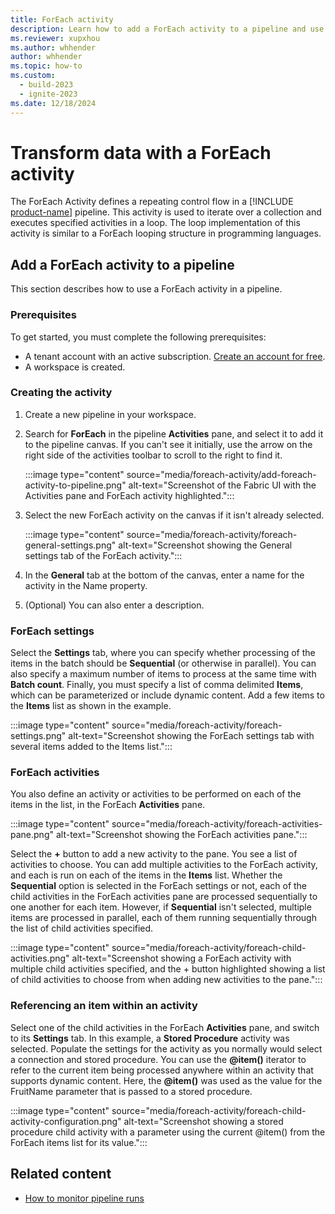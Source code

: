 ```yaml
---
title: ForEach activity
description: Learn how to add a ForEach activity to a pipeline and use it to iterate through a list of items.
ms.reviewer: xupxhou
ms.author: whhender
author: whhender
ms.topic: how-to
ms.custom:
  - build-2023
  - ignite-2023
ms.date: 12/18/2024
---
```


# Transform data with a ForEach activity

The ForEach Activity defines a repeating control flow in a [!INCLUDE [product-name](../includes/product-name.md)] pipeline. This activity is used to iterate over a collection and executes specified activities in a loop. The loop implementation of this activity is similar to a ForEach looping structure in programming languages.

## Add a ForEach activity to a pipeline

This section describes how to use a ForEach activity in a pipeline.

### Prerequisites

To get started, you must complete the following prerequisites:

- A tenant account with an active subscription. [Create an account for free](../get-started/fabric-trial.md).
- A workspace is created.

### Creating the activity

1. Create a new pipeline in your workspace.
1. Search for **ForEach** in the pipeline **Activities** pane, and select it to add it to the pipeline canvas. If you can't see it initially, use the arrow on the right side of the activities toolbar to scroll to the right to find it.

   :::image type="content" source="media/foreach-activity/add-foreach-activity-to-pipeline.png" alt-text="Screenshot of the Fabric UI with the Activities pane and ForEach activity highlighted.":::

1. Select the new ForEach activity on the canvas if it isn't already selected.

   :::image type="content" source="media/foreach-activity/foreach-general-settings.png" alt-text="Screenshot showing the General settings tab of the ForEach activity.":::

1. In the **General** tab at the bottom of the canvas, enter a name for the activity in the Name property.
1. (Optional) You can also enter a description.

### ForEach settings

Select the **Settings** tab, where you can specify whether processing of the items in the batch should be **Sequential** (or otherwise in parallel). You can also specify a maximum number of items to process at the same time with **Batch count**. Finally, you must specify a list of comma delimited **Items**, which can be parameterized or include dynamic content. Add a few items to the **Items** list as shown in the example.

:::image type="content" source="media/foreach-activity/foreach-settings.png" alt-text="Screenshot showing the ForEach settings tab with several items added to the Items list.":::

### ForEach activities

You also define an activity or activities to be performed on each of the items in the list, in the ForEach **Activities** pane.

:::image type="content" source="media/foreach-activity/foreach-activities-pane.png" alt-text="Screenshot showing the ForEach activities pane.":::

Select the **+** button to add a new activity to the pane. You see a list of activities to choose. You can add multiple activities to the ForEach activity, and each is run on each of the items in the **Items** list.  Whether the **Sequential** option is selected in the ForEach settings or not, each of the child activities in the ForEach activities pane are processed sequentially to one another for each item. However, if **Sequential** isn't selected, multiple items are processed in parallel, each of them running sequentially through the list of child activities specified.

:::image type="content" source="media/foreach-activity/foreach-child-activities.png" alt-text="Screenshot showing a ForEach activity with multiple child activities specified, and the + button highlighted showing a list of child activities to choose from when adding new activities to the pane.":::

### Referencing an item within an activity

Select one of the child activities in the ForEach **Activities** pane, and switch to its **Settings** tab.  In this example, a **Stored Procedure** activity was selected.  Populate the settings for the activity as you normally would select a connection and stored procedure.  You can use the **@item()** iterator to refer to the current item being processed anywhere within an activity that supports dynamic content.  Here, the **@item()** was used as the value for the FruitName parameter that is passed to a stored procedure.

:::image type="content" source="media/foreach-activity/foreach-child-activity-configuration.png" alt-text="Screenshot showing a stored procedure child activity with a parameter using the current @item() from the ForEach items list for its value.":::

## Related content

- [How to monitor pipeline runs](monitor-pipeline-runs.md)
